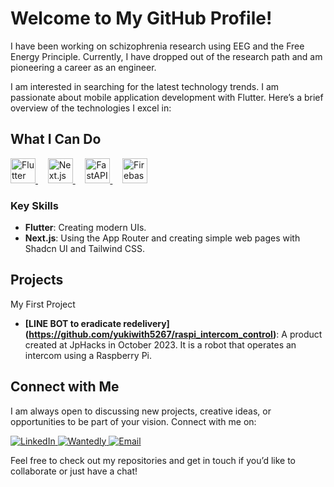 # Welcome to My GitHub Profile!

I have been working on schizophrenia research using EEG and the Free Energy Principle.
Currently, I have dropped out of the research path and am pioneering a career as an engineer.

I am interested in searching for the latest technology trends.
I am passionate about mobile application development with Flutter. Here’s a brief overview of the technologies I excel in:

## What I Can Do

<a href="https://flutter.dev/">
  <img src="https://cdn.worldvectorlogo.com/logos/flutter.svg" alt="Flutter" width="40" height="40"/>
</a>
&nbsp;&nbsp;&nbsp;
<a href="https://nextjs.org/">
  <img src="https://cdn.worldvectorlogo.com/logos/nextjs-2.svg" alt="Next.js" width="40" height="40"/>
</a>
&nbsp;&nbsp;&nbsp;
<a href="https://fastapi.tiangolo.com/">
  <img src="https://cdn.worldvectorlogo.com/logos/fastapi.svg" alt="FastAPI" width="40" height="40"/>
</a>
&nbsp;&nbsp;&nbsp;
<a href="https://firebase.google.com/">
  <img src="https://cdn.worldvectorlogo.com/logos/firebase-1.svg" alt="Firebase" width="40" height="40"/>
</a>

### Key Skills
- **Flutter**: Creating modern UIs.
- **Next.js**: Using the App Router and creating simple web pages with Shadcn UI and Tailwind CSS.

## Projects

My First Project

- **[LINE BOT to eradicate redelivery] (https://github.com/yukiwith5267/raspi_intercom_control)**: A product created at JpHacks in October 2023. It is a robot that operates an intercom using a Raspberry Pi.

## Connect with Me

I am always open to discussing new projects, creative ideas, or opportunities to be part of your vision. Connect with me on:

<a href="https://www.linkedin.com/in/yuki-tezuka-%E6%89%8B%E5%A1%9A%E8%A3%95%E8%B2%B4-a1a681315/">
  <img src="https://img.shields.io/badge/linkedin-@yuki--teduka-blue?style=flat-square&logo=linkedin" alt="LinkedIn"/>
</a>
<a href="https://www.wantedly.com/id/yuki_teduka_">
  <img src="https://img.shields.io/badge/wantedly-@yuki_teduka_-blue?style=flat-square&logo=wantedly" alt="Wantedly"/>
</a>
<a href="mailto:yuki.tezuka.works@gmail.com">
  <img src="https://img.shields.io/badge/email-yuki.tezuka.works@gmail.com-red?style=flat-square&logo=gmail" alt="Email"/>
</a>

Feel free to check out my repositories and get in touch if you’d like to collaborate or just have a chat!
